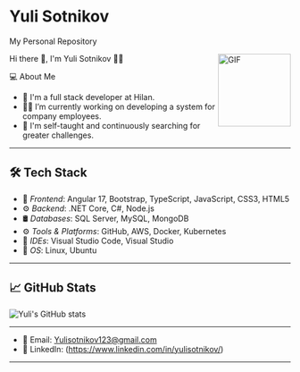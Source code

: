 # Yuli Sotnikov
My Personal Repository

<img align="right" alt="GIF" height="130px" src="https://i.giphy.com/media/v1.Y2lkPTc5MGI3NjExNHRnZ2FxMWdhOXR3MXgyYmJ3d2xqeGs0eWI2dm9iZW95OTQybXpoaSZlcD12MV9pbnRlcm5hbF9naWZfYnlfaWQmY3Q9Zw/NytMLKyiaIh6VH9SPm/giphy.gif">

Hi there 👋, I'm Yuli Sotnikov 👨‍💻

 💻 About Me
- 💼 I'm a full stack developer at Hilan.
- 🐱‍🏍 I’m currently working on developing a system for company employees.
- 💪 I'm self-taught and continuously searching for greater challenges.

---

## 🛠 Tech Stack
- 🎨 *Frontend*: Angular 17, Bootstrap, TypeScript, JavaScript, CSS3, HTML5
- ⚙ *Backend*: .NET Core, C#, Node.js
- 🛢 *Databases*: SQL Server, MySQL, MongoDB
- ⚙ *Tools & Platforms*: GitHub, AWS, Docker, Kubernetes
- 🔧 *IDEs*: Visual Studio Code, Visual Studio
- 🔧 *OS*: Linux, Ubuntu

---

## 📈 GitHub Stats
![Yuli's GitHub stats](https://github-readme-stats.vercel.app/api?username=Yulisot&show_icons=true&theme=radical)

---

- 📧 Email: Yulisotnikov123@gmail.com
- 💼 LinkedIn: (https://www.linkedin.com/in/yulisotnikov/)

---
